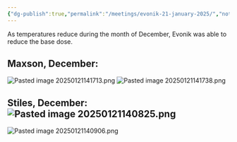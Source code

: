 ```yaml
---
{"dg-publish":true,"permalink":"/meetings/evonik-21-january-2025/","noteIcon":"","created":"2025-05-20T10:31:33.863-05:00"}
---
```


As temperatures reduce during the month of December, Evonik was able to reduce the base dose.

## Maxson, December:
![Pasted image 20250121141713.png](/img/user/Pasted%20image%2020250121141713.png)
![Pasted image 20250121141738.png](/img/user/Pasted%20image%2020250121141738.png)
## Stiles, December: ![Pasted image 20250121140825.png](/img/user/Pasted%20image%2020250121140825.png)
![Pasted image 20250121140906.png](/img/user/Pasted%20image%2020250121140906.png)